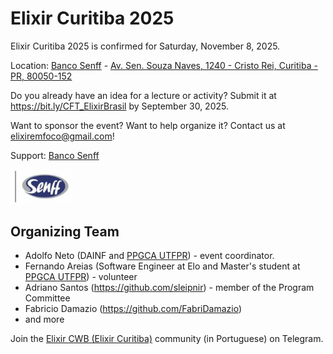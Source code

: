 
# Elixir Curitiba 2025

Elixir Curitiba 2025 is confirmed for Saturday, November 8, 2025.

Location: [Banco Senff](https://bit.ly/BancoSenffSiteElixirCuritiba) - [Av. Sen. Souza Naves, 1240 - Cristo Rei, Curitiba - PR, 80050-152](https://share.google/eQGxiKHFiVYSEmkWU)



Do you already have an idea for a lecture or activity? Submit it at <https://bit.ly/CFT_ElixirBrasil> by September 30, 2025.

Want to sponsor the event? Want to help organize it? Contact us at elixiremfoco@gmail.com!


Support: [Banco Senff](https://bit.ly/BancoSenffSiteElixirCuritiba)

<a href="https://bit.ly/BancoSenffSiteElixirCuritiba"><img src="/images/logo_senff.jpg" alt="logo Banco SENFF" style="width:100px;"></a>

## Organizing Team

- Adolfo Neto (DAINF and [PPGCA UTFPR](https://www.utfpr.edu.br/cursos/programas-de-pos-graduacao/ppgca-ct)) - event coordinator.
- Fernando Areias (Software Engineer at Elo and Master's student at [PPGCA UTFPR](https://www.utfpr.edu.br/cursos/programas-de-pos-graduacao/ppgca-ct)) - volunteer
- Adriano Santos (https://github.com/sleipnir) - member of the Program Committee
- Fabricio Damazio (https://github.com/FabriDamazio)
- and more


Join the [Elixir CWB (Elixir Curitiba)](https://t.me/elixir_cwb) community (in Portuguese) on Telegram.
